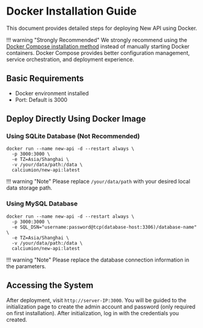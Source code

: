 # Docker Installation Guide

This document provides detailed steps for deploying New API using Docker.

!!! warning "Strongly Recommended"
    We strongly recommend using the [Docker Compose installation method](docker-compose-installation.md) instead of manually starting Docker containers. Docker Compose provides better configuration management, service orchestration, and deployment experience.

## Basic Requirements

- Docker environment installed
- Port: Default is 3000

## Deploy Directly Using Docker Image

### Using SQLite Database (Not Recommended)

```shell
docker run --name new-api -d --restart always \
  -p 3000:3000 \
  -e TZ=Asia/Shanghai \
  -v /your/data/path:/data \
  calciumion/new-api:latest
```

!!! warning "Note"
    Please replace `/your/data/path` with your desired local data storage path.

### Using MySQL Database

```shell
docker run --name new-api -d --restart always \
  -p 3000:3000 \
  -e SQL_DSN="username:password@tcp(database-host:3306)/database-name" \
  -e TZ=Asia/Shanghai \
  -v /your/data/path:/data \
  calciumion/new-api:latest
```

!!! warning "Note"
    Please replace the database connection information in the parameters.

## Accessing the System

After deployment, visit `http://server-IP:3000`. You will be guided to the initialization page to create the admin account and password (only required on first installation). After initialization, log in with the credentials you created.
